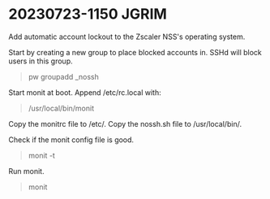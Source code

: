 # 20230723-1150 JGRIM

Add automatic account lockout to the Zscaler NSS's operating system.

Start by creating a new group to place blocked accounts in. SSHd will block users in this group.

> pw groupadd _nossh

Start monit at boot. Append /etc/rc.local with:
> /usr/local/bin/monit

Copy the monitrc file to /etc/.
Copy the nossh.sh file to /usr/local/bin/.

Check if the monit config file is good.
> monit -t

Run monit.
> monit


